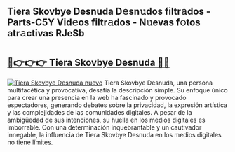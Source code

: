 ## Tiera Skovbye Desnuda D𝚎sn𝚞dos filtr𝚊dos - Parts-C5Y Vid𝚎os filtr𝚊dos - N𝚞evas f𝚘tos atr𝚊ctivas RJeSb

# <h2><a href="http://mb9koy.tromn.icu/?c=Tiera+Skovbye+Desnuda">🔗👉👉👉 Tiera Skovbye Desnuda 🔗🔗</a></h2>

[![Tiera Skovbye Desnuda nuevo](https://i.imgur.com/pEAQMta.gif)](http://mb9koy.tromn.icu/?c=Tiera+Skovbye+Desnuda)
Tiera Skovbye Desnuda, una persona multifacética y provocativa, desafía la descripción simple. Su enfoque único para crear una presencia en la web ha fascinado y provocado espectadores, generando debates sobre la privacidad, la expresión artística y las complejidades de las comunidades digitales. A pesar de la ambigüedad de sus intenciones, su huella en los medios digitales es imborrable. Con una determinación inquebrantable y un cautivador innegable, la influencia de Tiera Skovbye Desnuda en los medios digitales no tiene límites.
